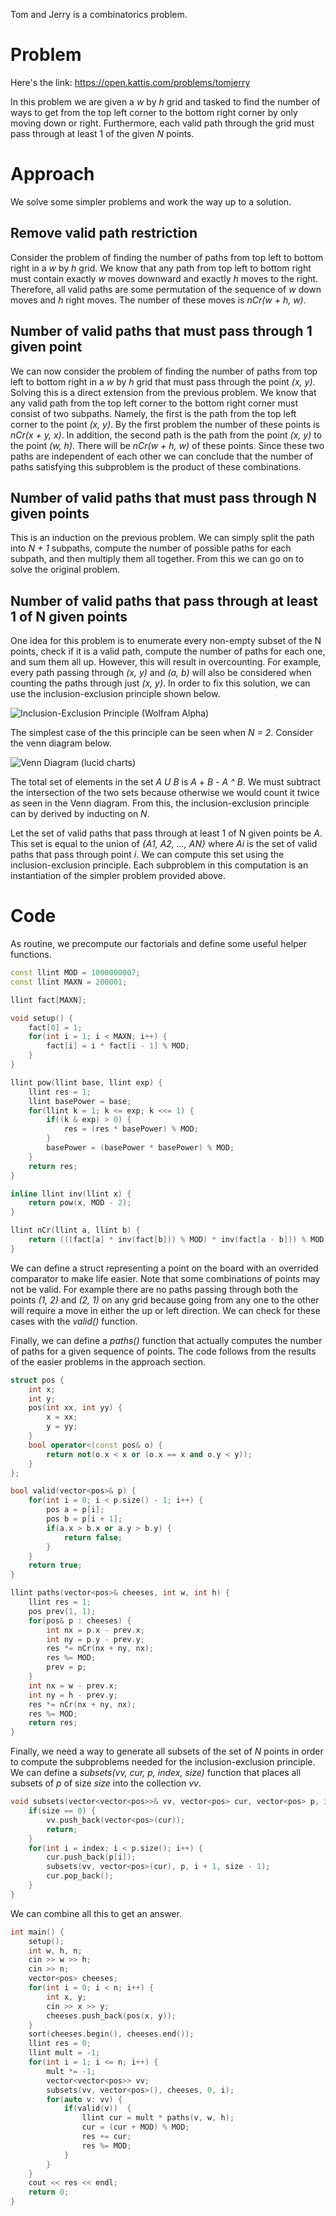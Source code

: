 Tom and Jerry is a combinatorics problem.

# Problem

Here's the link:
<https://open.kattis.com/problems/tomjerry>

In this problem we are given a *w* by *h* grid and tasked to find the
number of ways to get from the top left corner to the bottom right
corner by only moving down or right. Furthermore, each valid path
through the grid must pass through at least 1 of the given *N* points.

# Approach

We solve some simpler problems and work the way up to a solution.

## Remove valid path restriction

Consider the problem of finding the number of paths from top left to
bottom right in a *w* by *h* grid. We know that any path from top
left to bottom right must contain exactly *w* moves downward and
exactly *h* moves to the right. Therefore, all valid paths are
some permutation of the sequence of *w* down moves and *h* right
moves. The number of these moves is *nCr(w + h, w)*.

## Number of valid paths that must pass through 1 given point

We can now consider the problem of finding the number of paths from
top left to bottom right in a *w* by *h* grid that must pass through
the point *(x, y)*. Solving this is a direct extension from the
previous problem. We know that any valid path from the top left corner
to the bottom right corner must consist of two subpaths. Namely, the 
first is the path from the top left corner to the point *(x, y)*. By
the first problem the number of these points is *nCr(x + y, x)*. In
addition, the second path is the path from the point *(x, y)* to the
point *(w, h)*. There will be *nCr(w + h, w)* of these points. 
Since these two paths are independent of each other we can conclude
that the number of paths satisfying this subproblem is the product
of these combinations.

## Number of valid paths that must pass through N given points

This is an induction on the previous problem. We can simply split
the path into *N + 1* subpaths, compute the number of possible paths
for each subpath, and then multiply them all together. From this we
can go on to solve the original problem.

## Number of valid paths that pass through at least 1 of N given points

One idea for this problem is to enumerate every non-empty subset of the 
N points, check if it is a valid path, compute the number of paths for
each one, and sum them all up. However, this will result in overcounting.
For example, every path passing through *(x, y)* and *(a, b)* will also
be considered when counting the paths through just *(x, y)*. In order to
fix this solution, we can use the inclusion-exclusion principle shown
below.

![Inclusion-Exclusion Principle (Wolfram Alpha)](/images/incexc.gif)

The simplest case of the this principle can be seen when *N = 2*.
Consider the venn diagram below.

![Venn Diagram (lucid charts)](/images/venn.png)

The total set of elements in the set *A U B* is *A* + *B* - *A ^ B*.
We must subtract the intersection of the two sets because otherwise
we would count it twice as seen in the Venn diagram. From this, the
inclusion-exclusion principle can by derived by inducting on *N*. 

Let the set of valid paths that pass through at least 1 of N given
points be *A*. This set is equal to the union of *{A1, A2, ..., AN}*
where *Ai* is the set of valid paths that pass through point *i*.
We can compute this set using the inclusion-exclusion principle.
Each subproblem in this computation is an instantiation of the simpler
problem provided above.

# Code

As routine, we precompute our factorials and define some useful helper
functions.

```cpp
const llint MOD = 1000000007;
const llint MAXN = 200001;

llint fact[MAXN];

void setup() {
    fact[0] = 1;
    for(int i = 1; i < MAXN; i++) {
        fact[i] = i * fact[i - 1] % MOD;
    }
}

llint pow(llint base, llint exp) {
    llint res = 1;
    llint basePower = base;
    for(llint k = 1; k <= exp; k <<= 1) {
        if((k & exp) > 0) {
            res = (res * basePower) % MOD;
        }
        basePower = (basePower * basePower) % MOD;
    }
    return res;
}

inline llint inv(llint x) {
    return pow(x, MOD - 2);
}

llint nCr(llint a, llint b) {
    return (((fact[a] * inv(fact[b])) % MOD) * inv(fact[a - b])) % MOD;
}
```

We can define a struct representing a point on the board with an
overrided comparator to make life easier. Note that some combinations
of points may not be valid. For example there are no paths passing
through both the points *(1, 2)* and *(2, 1)* on any grid because going
from any one to the other will require a move in either the up or left
direction. We can check for these cases with the *valid()* function.

Finally, we can define a *paths()* function that actually computes the
number of paths for a given sequence of points. The code follows from
the results of the easier problems in the approach section.

```cpp
struct pos {
    int x;
    int y;
    pos(int xx, int yy) {
        x = xx;
        y = yy;
    }
    bool operator<(const pos& o) {
        return not(o.x < x or (o.x == x and o.y < y));
    }
};

bool valid(vector<pos>& p) {
    for(int i = 0; i < p.size() - 1; i++) {
        pos a = p[i];
        pos b = p[i + 1];
        if(a.x > b.x or a.y > b.y) {
            return false;
        }
    }
    return true;
}

llint paths(vector<pos>& cheeses, int w, int h) {
    llint res = 1;
    pos prev(1, 1);
    for(pos& p : cheeses) {
        int nx = p.x - prev.x;
        int ny = p.y - prev.y;
        res *= nCr(nx + ny, nx);
        res %= MOD;
        prev = p;
    }
    int nx = w - prev.x;
    int ny = h - prev.y;
    res *= nCr(nx + ny, nx);
    res %= MOD;
    return res;
}
```

Finally, we need a way to generate all subsets of the set of *N* points
in order to compute the subproblems needed for the inclusion-exclusion
principle. We can define a *subsets(vv, cur, p, index, size)* function
that places all subsets of *p* of size *size* into the collection *vv*.

```cpp
void subsets(vector<vector<pos>>& vv, vector<pos> cur, vector<pos> p, int index, int size) {
    if(size == 0) {
        vv.push_back(vector<pos>(cur));
        return;
    }
    for(int i = index; i < p.size(); i++) {
        cur.push_back(p[i]);
        subsets(vv, vector<pos>(cur), p, i + 1, size - 1);
        cur.pop_back();
    }
}
```

We can combine all this to get an answer.

```cpp
int main() {
    setup();
    int w, h, n;
    cin >> w >> h;
    cin >> n;
    vector<pos> cheeses;
    for(int i = 0; i < n; i++) {
        int x, y;
        cin >> x >> y;
        cheeses.push_back(pos(x, y));
    }
    sort(cheeses.begin(), cheeses.end());
    llint res = 0;
    llint mult = -1;
    for(int i = 1; i <= n; i++) {
        mult *= -1;
        vector<vector<pos>> vv;
        subsets(vv, vector<pos>(), cheeses, 0, i);
        for(auto v: vv) {
            if(valid(v))  {
                llint cur = mult * paths(v, w, h);
                cur = (cur + MOD) % MOD;
                res += cur;
                res %= MOD;
            }
        }
    }
    cout << res << endl;
    return 0;
}
```
